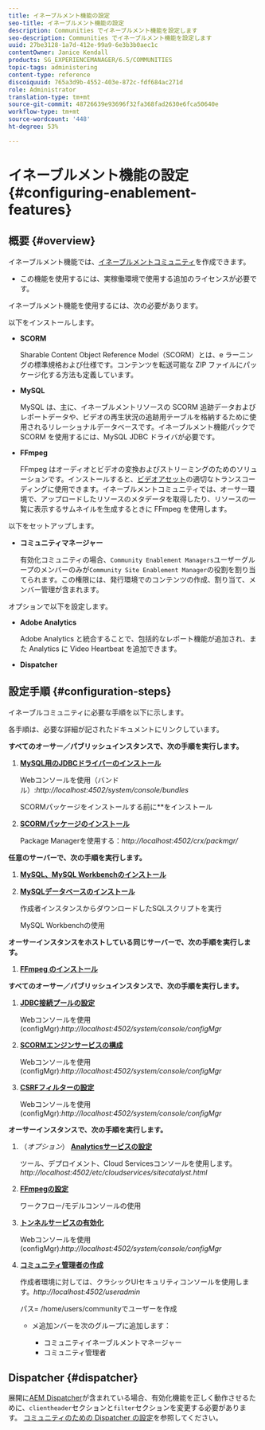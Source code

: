 ```yaml
---
title: イネーブルメント機能の設定
seo-title: イネーブルメント機能の設定
description: Communities でイネーブルメント機能を設定します
seo-description: Communities でイネーブルメント機能を設定します
uuid: 27be3128-1a7d-412e-99a9-6e3b3b0aec1c
contentOwner: Janice Kendall
products: SG_EXPERIENCEMANAGER/6.5/COMMUNITIES
topic-tags: administering
content-type: reference
discoiquuid: 765a3d9b-4552-403e-872c-fdf684ac271d
role: Administrator
translation-type: tm+mt
source-git-commit: 48726639e93696f32fa368fad2630e6fca50640e
workflow-type: tm+mt
source-wordcount: '448'
ht-degree: 53%

---
```



# イネーブルメント機能の設定 {#configuring-enablement-features}

## 概要 {#overview}

イネーブルメント機能では、[イネーブルメントコミュニティ](overview.md#enablement-community)を作成できます。

* この機能を使用するには、実稼働環境で使用する追加のライセンスが必要です。

イネーブルメント機能を使用するには、次の必要があります。

以下をインストールします。

* **SCORM**

   Sharable Content Object Reference Model（SCORM）とは、e ラーニングの標準規格および仕様です。コンテンツを転送可能な ZIP ファイルにパッケージ化する方法も定義しています。

* **MySQL**

    MySQL は、主に、イネーブルメントリソースの SCORM 追跡データおよびレポートデータや、ビデオの再生状況の追跡用テーブルを格納するために使用されるリレーショナルデータベースです。イネーブルメント機能パックで SCORM を使用するには、MySQL JDBC ドライバが必要です。

* **FFmpeg**

   FFmpeg はオーディオとビデオの変換およびストリーミングのためのソリューションです。インストールすると、[ビデオアセット](../../help/sites-authoring/default-components-foundation.md#video)の適切なトランスコーディングに使用できます。イネーブルメントコミュニティでは、オーサー環境で、アップロードしたリソースのメタデータを取得したり、リソースの一覧に表示するサムネイルを生成するときに FFmpeg を使用します。

以下をセットアップします。

* **コミュニティマネージャー**

   有効化コミュニティの場合、`Community Enablement Managers`ユーザーグループのメンバーのみが`Community Site Enablement Manager`の役割を割り当てられます。この権限には、発行環境でのコンテンツの作成、割り当て、メンバー管理が含まれます。

オプションで以下を設定します。

* **Adobe Analytics**

   Adobe Analytics と統合することで、包括的なレポート機能が追加され、また Analytics に Video Heartbeat を追加できます。

* **Dispatcher**

## 設定手順 {#configuration-steps}

イネーブルコミュニティに必要な手順を以下に示します。

各手順は、必要な詳細が記されたドキュメントにリンクしています。

**すべてのオーサー／パブリッシュインスタンスで、次の手順を実行します。**

1. **[MySQL用のJDBCドライバーのインストール](deploy-communities.md#jdbc-driver-for-mysql)**

   Webコンソールを使用（バンドル）:*http://localhost:4502/system/console/bundles*

   SCORMパッケージをインストールする前に&#x200B;**&#x200B;をインストール

1. **[SCORMパッケージのインストール](deploy-communities.md#scorm-package)**


   Package Managerを使用する：*http://localhost:4502/crx/packmgr/*

**任意のサーバーで、次の手順を実行します。**

1. **[MySQL、MySQL Workbenchのインストール](mysql.md)**

1. **[MySQLデータベースのインストール](mysql.md#database-setup)**

   作成者インスタンスからダウンロードしたSQLスクリプトを実行

   MySQL Workbenchの使用

**オーサーインスタンスをホストしている同じサーバーで、次の手順を実行します。**

1. **[FFmpeg のインストール](ffmpeg.md)**

**すべてのオーサー／パブリッシュインスタンスで、次の手順を実行します。**

1. **[JDBC接続プールの設定](mysql.md#configure-jdbc-connections)**

   Webコンソールを使用(configMgr):*http://localhost:4502/system/console/configMgr*

1. **[SCORMエンジンサービスの構成](mysql.md#aem-communities-scormengine-service)**

   Webコンソールを使用(configMgr):*http://localhost:4502/system/console/configMgr*

1. **[CSRFフィルターの設定](mysql.md#adobe-granite-csrf-filter)**

   Webコンソールを使用(configMgr):*http://localhost:4502/system/console/configMgr*

**オーサーインスタンスで、次の手順を実行します。**

1. （*オプション*） **[Analyticsサービスの設定](analytics.md)**

   ツール、デプロイメント、Cloud Servicesコンソールを使用します。*http://localhost:4502/etc/cloudservices/sitecatalyst.html*

1. **[FFmpegの設定](ffmpeg.md#configure-ffmpeg-transcoding-service)**

   ワークフロー/モデルコンソールの使用

1. **[トンネルサービスの有効化](deploy-communities.md#tunnel-service-on-author)**

   Webコンソールを使用(configMgr):*http://localhost:4502/system/console/configMgr*

1. **[コミュニティ管理者の作成](users.md#creating-community-members)**

   作成者環境に対しては、クラシックUIセキュリティコンソールを使用します。*http://localhost:4502/useradmin*

   パス= /home/users/communityでユーザーを作成

   * メ追加ンバーを次のグループに追加します：

      * コミュニティイネーブルメントマネージャー
      * コミュニティ管理者

## Dispatcher {#dispatcher}

展開に[AEM Dispatcher](https://helpx.adobe.com/experience-manager/dispatcher/using/dispatcher.html)が含まれている場合、有効化機能を正しく動作させるために、`clientheader`セクションと`filter`セクションを変更する必要があります。 [コミュニティのための Dispatcher の設定](dispatcher.md#enablement)を参照してください。
